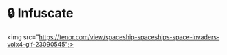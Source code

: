 # 🔒 Infuscate
<img src="https://tenor.com/view/spaceship-spaceships-space-invaders-volx4-gif-23090545";>
